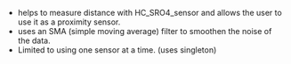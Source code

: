 - helps to measure distance with HC_SRO4_sensor and allows the user to use it as a proximity sensor.
- uses an SMA (simple moving average) filter to smoothen the noise of the data.
- Limited to using one sensor at a time. (uses singleton)
